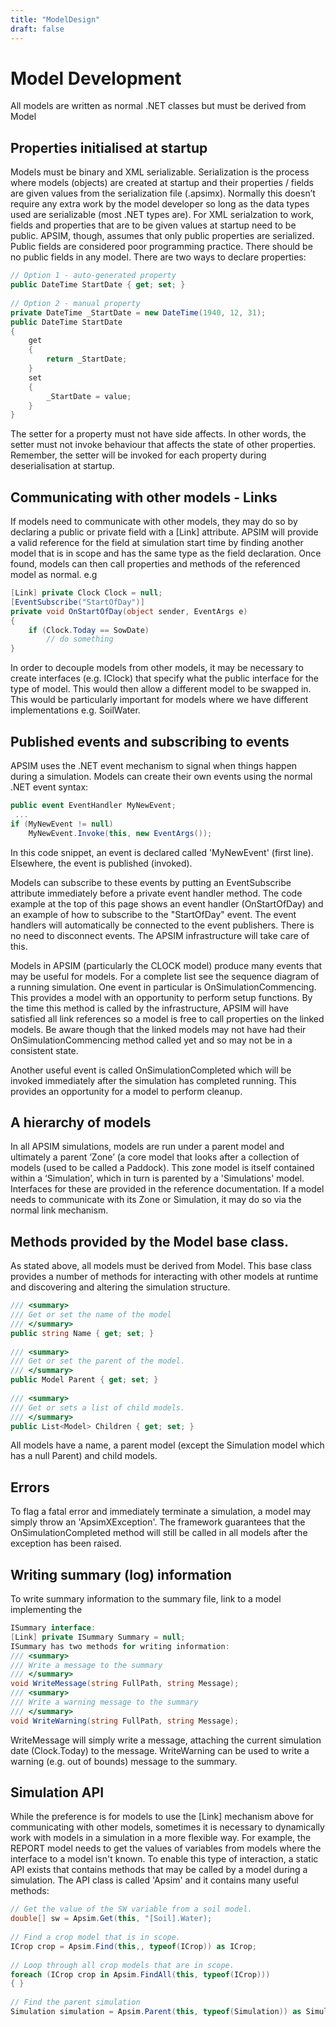 ```yaml
---
title: "ModelDesign"
draft: false
---
```


# Model Development

All models are written as normal .NET classes but must be derived from Model

## Properties initialised at startup

Models must be binary and XML serializable. Serialization is the process where models (objects) are created at startup and their properties / fields are given values from the serialization file (.apsimx). Normally this doesn’t require any extra work by the model developer so long as the data types used are serializable (most .NET types are).
For XML serialzation to work, fields and properties that are to be given values at startup need to be public. APSIM, though, assumes that only public properties are serialized. Public fields are considered poor programming practice. There should be no public fields in any model. There are two ways to declare properties:

```c#
// Option 1 - auto-generated property
public DateTime StartDate { get; set; }
 
// Option 2 - manual property
private DateTime _StartDate = new DateTime(1940, 12, 31);
public DateTime StartDate
{
    get
    {
        return _StartDate;
    }
    set
    {
        _StartDate = value;
    }
}
```

The setter for a property must not have side affects. In other words, the setter must not invoke behaviour that affects the state of other properties. Remember, the setter will be invoked for each property during deserialisation at startup.

## Communicating with other models - Links

If models need to communicate with other models, they may do so by declaring a public or private field with a [Link] attribute. APSIM will provide a valid reference for the field at simulation start time by finding another model that is in scope and has the same type as the field declaration. Once found, models can then call properties and methods of the referenced model as normal. e.g

```c#
[Link] private Clock Clock = null;
[EventSubscribe("StartOfDay")]
private void OnStartOfDay(object sender, EventArgs e)
{
    if (Clock.Today == SowDate)
        // do something
}
```

In order to decouple models from other models, it may be necessary to create interfaces (e.g. IClock) that specify what the public interface for the type of model. This would then allow a different model to be swapped in. This would be particularly important for models where we have different implementations e.g. SoilWater.

## Published events and subscribing to events

APSIM uses the .NET event mechanism to signal when things happen during a simulation. Models can create their own events using the normal .NET event syntax:

```c#
public event EventHandler MyNewEvent;
 ...
if (MyNewEvent != null)
    MyNewEvent.Invoke(this, new EventArgs());
```

In this code snippet, an event is declared called 'MyNewEvent' (first line). Elsewhere, the event is published (invoked).

Models can subscribe to these events by putting an EventSubscribe attribute immediately before a private event handler method. The code example at the top of this page shows an event handler (OnStartOfDay) and an example of how to subscribe to the "StartOfDay" event. The event handlers will automatically be connected to the event publishers. There is no need to disconnect events. The APSIM infrastructure will take care of this.

Models in APSIM (particularly the CLOCK model) produce many events that may be useful for models. For a complete list see the sequence diagram of a running simulation. One event in particular is OnSimulationCommencing. This provides a model with an opportunity to perform setup functions. By the time this method is called by the infrastructure, APSIM will have satisfied all link references so a model is free to call properties on the linked models. Be aware though that the linked models may not have had their OnSimulationCommencing method called yet and so may not be in a consistent state.

Another useful event is called OnSimulationCompleted which will be invoked immediately after the simulation has completed running. This provides an opportunity for a model to perform cleanup.  

## A hierarchy of models

In all APSIM simulations, models are run under a parent model and ultimately a parent ‘Zone’ (a core model that looks after a collection of models (used to be called a Paddock). This zone model is itself contained within a  ‘Simulation’, which in turn is parented by a 'Simulations' model. Interfaces for these are provided in the reference documentation. If a model needs to communicate with its Zone or Simulation, it may do so via the normal link mechanism.

## Methods provided by the Model base class.

As stated above, all models must be derived from Model. This base class provides a number of methods for interacting with other models at runtime and discovering and altering the simulation structure.

```c#
/// <summary>
/// Get or set the name of the model
/// </summary>
public string Name { get; set; }
 
/// <summary>
/// Get or set the parent of the model.
/// </summary>
public Model Parent { get; set; }
 
/// <summary>
/// Get or sets a list of child models.
/// </summary>
public List<Model> Children { get; set; }
```

All models have a name, a parent model (except the Simulation model which has a null Parent) and child models.

## Errors

To flag a fatal error and immediately terminate a simulation, a model may simply throw an 'ApsimXException'. The framework guarantees that the OnSimulationCompleted method will still be called in all models after the exception has been raised.

## Writing summary (log) information

To write summary information to the summary file, link to a model implementing the

```c#
ISummary interface:
[Link] private ISummary Summary = null;
ISummary has two methods for writing information:
/// <summary>
/// Write a message to the summary
/// </summary>
void WriteMessage(string FullPath, string Message);
/// <summary>
/// Write a warning message to the summary
/// </summary>
void WriteWarning(string FullPath, string Message);
```

WriteMessage will simply write a message, attaching the current simulation date (Clock.Today) to the message. WriteWarning can be used to write a warning (e.g. out of bounds) message to the summary.

## Simulation API

While the preference is for models to use the [Link] mechanism above for communicating with other models, sometimes it is necessary to dynamically work with models in a simulation in a more flexible way. For example, the REPORT model needs to get the values of variables from models where the interface to a model isn't known. To enable this type of interaction, a static API exists that contains methods that may be called by a model during a simulation. The API class is called 'Apsim' and it contains many useful methods:

```c#
// Get the value of the SW variable from a soil model.
double[] sw = Apsim.Get(this, "[Soil].Water);
 
// Find a crop model that is in scope.
ICrop crop = Apsim.Find(this,, typeof(ICrop)) as ICrop;
 
// Loop through all crop models that are in scope.
foreach (ICrop crop in Apsim.FindAll(this, typeof(ICrop)))
{ }
 
// Find the parent simulation
Simulation simulation = Apsim.Parent(this, typeof(Simulation)) as Simulation;
```

 
